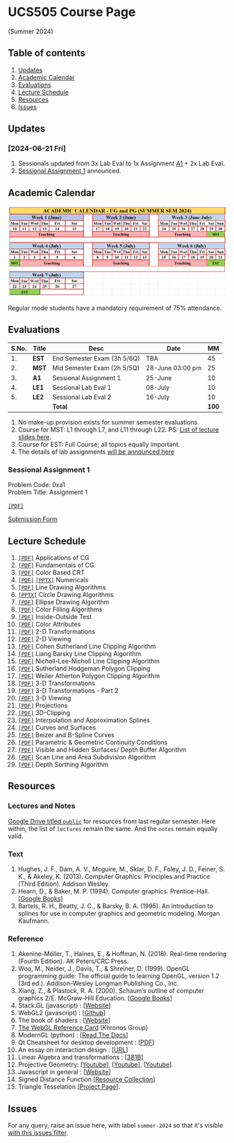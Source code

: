 # UCS505 Course Page
(Summer 2024)

## Table of contents ##
1. [Updates](#Updates)
1. [Academic Calendar](#academic-calendar)
2. [Evaluations](#evaluations)
3. [Lecture Schedule](#lecture-schedule)
4. [Resources](#resources)
5. [Issues](#issues)

## Updates ##

### [2024-06-21 Fri] ###

1. Sessionals updated from 3x Lab Eval to 1x Assignment
   [A1](#sessional-assignment-1) + 2x Lab Eval.
2. [Sessional Assignment 1](#sessional-assignment-1)
   announced.

## Academic Calendar ##

![](./images/academic-calendar.png)

Regular mode students have a mandatory requirement of
75% attendance.

## Evaluations ##

   | S.No. | Title   | Desc                        | Date             | MM      |
   |-------|---------|-----------------------------|------------------|---------|
   | 1.    | **EST** | End Semester Exam (3h 5/6Q) | TBA              | 45      |
   | 2.    | **MST** | Mid Semester Exam (2h 5/5Q) | 28-June 03:00 pm | 25      |
   | 3.    | **A1**  | Sessional Assignment 1      | 25-June          | 10      |
   | 4.    | **LE1** | Sessional Lab Eval 1        | 08-July          | 10      |
   | 5.    | **LE2** | Sessional Lab Eval 2        | 16-July          | 10      |
   |       |         | **Total**                   |                  | **100** |

1. No make-up provision exists for summer semester
   evaluations.
2. Course for MST: L1 through L7, and L11 through
   L22. PS: [List of lecture slides
   here](https://drive.google.com/drive/folders/11Ooc9FPz14xw_49i6S_MFldtPUcZgujZ?usp=drive_link).
3. Course for EST: Full Course; all topics equally
   important.
4. The details of lab assignments [will be announced
   here](https://github.com/tiet-ucs505/lab-assignments)

### Sessional Assignment 1 ###

Problem Code: 0xa1  
Problem Title: Assignment 1

[`[PDF]`](./0xa1.pdf)

[Submission
Form](https://docs.google.com/forms/d/e/1FAIpQLSdIWZ3nq40BCQyGcERINYRium-VgyBktcozn9fXhQJacypKUA/viewform?usp=sf_link)

## Lecture Schedule ##
1. [`[PDF]`](https://drive.google.com/file/d/1CJxN9oGy4iTQepDaW3v-kmatbqnKmQxS/view?usp=drive_link)
   Applications of CG
1. [`[PDF]`](https://drive.google.com/file/d/1AagIzt00lve0oOUhjDK_NggXlFmskPm_/view?usp=sharing)
   Fundamentals of CG
1. [`[PDF]`](https://drive.google.com/file/d/150IoKw3BKDx2PaT04haPbhIxODHmoXjc/view?usp=drive_link)
   Color Based CRT
1. [`[PDF]`](https://drive.google.com/file/d/1bcm1MCbvwgupde-zva8SRXon5Kw7vq9G/view?usp=drive_link)
   [`[PPTX]`](https://docs.google.com/presentation/d/1FcKp1PfskVZbz4knaKwMsT0B8QJbnXVC/edit?usp=drive_link&ouid=103230130969951472615&rtpof=true&sd=true)
   Numericals
1. [`[PDF]`](https://drive.google.com/file/d/1F-wU4aDDI6fU97sm-vqtVujAo47CiyEn/view?usp=drive_link)
   Line Drawing Algorithms
1. [`[PPTX]`](https://docs.google.com/presentation/d/1xVllNrqO8EsO4WnW3d5JdZ8dYkMGB3-7/edit?usp=drive_link&ouid=103230130969951472615&rtpof=true&sd=true)
   Circle Drawing Algorithms
1. [`[PDF]`](https://drive.google.com/file/d/1bk3pWphw0vNl1pLMtv5wZrnPZm3ZXSvS/view?usp=drive_link)
   Ellipse Drawing Algorithm
1. [`[PDF]`](https://drive.google.com/file/d/1TzAPHuC45avhnF0LkrvyYPVt_2f2ZsC7/view?usp=drive_link)
   Color Filling Algorithms
1. [`[PDF]`](https://drive.google.com/file/d/113M1W5bipYXDU9RQ49Qt4c2D-w6N5_hv/view?usp=drive_link)
   Inside-Outside Test
1. [`[PDF]`](https://drive.google.com/file/d/1juyQwQv_aTqW1jJFDbIsRgg9tBjse_1O/view?usp=drive_link)
   Color Attributes
1. [`[PDF]`](https://drive.google.com/file/d/14g3V2qZGzwPloZmI43lf0Kl9zb1KLxN8/view?usp=drive_link)
   2-D Transformations
1. [`[PDF]`](https://drive.google.com/file/d/134qyqDocOXJio-2xNReavRBGlaQAspYl/view?usp=drive_link)
   2-D Viewing
1. [`[PDF]`](https://drive.google.com/file/d/1CTXTgbw6wniSfcbnaAu2qCIKnPygzhX8/view?usp=drive_link)
   Cohen Sutherland Line Clipping Algorithm
1. [`[PDF]`](https://drive.google.com/file/d/1djbr_rfcwX-LiAE-X17caaJYg75Gxq2f/view?usp=drive_link)
   Liang Barsky Line Clipping Algorithm
1. [`[PDF]`](https://drive.google.com/file/d/1af0gXRyTwwlYXrima9BKa8c8JjzllunG/view?usp=drive_link)
   Nicholl-Lee-Nicholl Line Clipping Algorithm
1. [`[PDF]`](https://drive.google.com/file/d/1m-mrvdWNw0AkMS2Y-glvHbjOMJEBgbos/view?usp=drive_link)
   Sutherland Hodgeman Polygon Clipping
1. [`[PDF]`](https://drive.google.com/file/d/1uY9EC0eti0QgrqW0fiFLGb7xh7ZKW5Tk/view?usp=drive_link)
   Weiler Atherton Polygon Clipping Algorithm
1. [`[PDF]`](https://drive.google.com/file/d/1_K7CsMAP3iNSATR-Fd3GbJlcAUc7hwiC/view?usp=drive_link)
   3-D Transformations
1. [`[PDF]`](https://drive.google.com/file/d/1L_jZOYM-7qGjYnbgwrFo-XgZSC3eJ0EN/view?usp=drive_link)
   3-D Transformations - Part 2
1. [`[PDF]`](https://drive.google.com/file/d/1FaKs2Xa7DRe6NpFjQ6iqx95VC9RThm0R/view?usp=drive_link)
   3-D Viewing
1. [`[PDF]`](https://drive.google.com/file/d/1YXNm2bKQOK5IDAG48rw2g2mZ8O0HM66I/view?usp=drive_link)
   Projections
1. [`[PDF]`](https://drive.google.com/file/d/1M4U_tyHi6-xnsiwi8B9TDJ9K_aZAcjxO/view?usp=drive_link)
   3D-Clipping
1. [`[PDF]`](https://drive.google.com/file/d/1AZI-RqhZs5LiNg5oRKdDRnat8a7Kqr7h/view?usp=drive_link)
   Interpolation and Approximation Splines
1. [`[PDF]`](https://drive.google.com/file/d/1P7LbEmPZkfHkQ0O8gE0sYaHmzIUf_ta7/view?usp=drive_link)
   Curves and Surfaces
1. [`[PDF]`](https://drive.google.com/file/d/1rCF3FfSkZeWSeOVFds8O0LSiUxH2rkln/view?usp=drive_link)
   Beizer and B-Spline Curves
1. [`[PDF]`](https://drive.google.com/file/d/1iAYYgGTAzqehj2_kwcy5RnS5-rZgFezG/view?usp=drive_link)
   Parametric & Geometric Continuity Conditions
1. [`[PDF]`](https://drive.google.com/file/d/1bToessUYelgzuG48JUeCYZApqEw39khh/view?usp=drive_link)
   Visible and Hidden Surfaces/ Depth Buffer Algorithm
1. [`[PDF]`](https://drive.google.com/file/d/1MDEvMD5uAyMmYAetQmDXN-mmI0Di18KQ/view?usp=drive_link)
   Scan Line and Area Subdivision Algorithm
2. [`[PDF]`](https://drive.google.com/file/d/1BSpNcpr04wWEZZePodQFbMZZKXJKjGJU/view?usp=drive_link)
   Depth Sorthing Algorithm

## Resources ##

### Lectures and Notes ###

[Google Drive titled
`public`](https://drive.google.com/drive/folders/11Ooc9FPz14xw_49i6S_MFldtPUcZgujZ?usp=drive_link)
for resources from last regular semester. Here within,
the list of `lectures` remain the same. And the `notes`
remain equally valid.

### Text ###

1. Hughes, J. F., Dam, A. V., Mcguire, M., Sklar,
   D. F., Foley, J. D., Feiner, S. K., & Akeley,
   K. (2013). Computer Graphics: Principles and
   Practice (Third Edition). Addison Wesley.
2. Hearn, D., & Baker, M. P. (1994). Computer
   graphics. Prentice-Hall. [[Google
   Books](https://books.google.co.in/books?id=WJiYQgAACAAJ)]
3. Bartels, R. H., Beatty, J. C., & Barsky,
   B. A. (1995). An introduction to splines for use in
   computer graphics and geometric modeling. Morgan
   Kaufmann.

### Reference ###

1. Akenine-Möller, T., Haines, E., & Hoffman,
   N. (2018). Real-time rendering (Fourth Edition). AK
   Peters/CRC Press.
4. Woo, M., Neider, J., Davis, T., & Shreiner,
   D. (1999). OpenGL programming guide: The official
   guide to learning OpenGL, version 1.2 (3rd
   ed.). Addison-Wesley Longman Publishing Co.,
   Inc.
5. Xiang, Z., & Plastock, R. A. (2000). Schaum’s
   outline of computer graphics 2/E. McGraw-Hill
   Education. [[Google
   Books](https://books.google.co.in/books?id=7gT1MhI1SbIC)]
6. Stack.GL (javascript) :
   [[Website](https://stack.gl/)]
7. WebGL2 (javascript) :
   [[Github](https://github.com/sketchpunk/FunWithWebGL2)]
8. The book of shaders :
   [[Website](https://thebookofshaders.com/)]
9. [The WebGL Reference
   Card](https://www.khronos.org/developers/reference-cards/)
   (Khronos Group)
10. ModernGL (python) : [[Read The
    Docs](https://moderngl.readthedocs.io/)]
11. Qt Cheatsheet for desktop development :
    [[PDF](https://master.qt.io/learning/developerguides/qtquickdesktop/QtQuickApplicationGuide4Desktop.pdf)]
12. An essay on interaction design :
    [[URL](https://uxplanet.org/interaction-design-a-guide-for-beginners-32ff2364b53f)]
13. Linear Algebra and transformations :
    [[3B1B](https://www.3blue1brown.com/topics/linear-algebra)]
14. Projective Geometry:
    [[Youtube](https://www.youtube.com/watch?v=dPWTZSC7PYI)],
    [[Youtube](https://www.youtube.com/watch?v=mTw3o8-xMIo)],
    [[Youtube](https://www.youtube.com/watch?v=NYK0GBQVngs)].
15. Javascript in general :
    [[Website](https://nodeschool.io/)]
16. Signed Distance Function [[Resource
    Collection](https://gist.github.com/bvraghav/c024e654444bdc345c22a1b411a2e266)]
17. Triangle Tesselation [[Project Page](http://www.cs.cmu.edu/~quake/triangle.html)].


## Issues ##

For any query, raise an issue here, with label
`summer-2024` so that it's visible [with this issues
filter](https://github.com/tiet-ucs505/course-page/labels/summer-2024).
